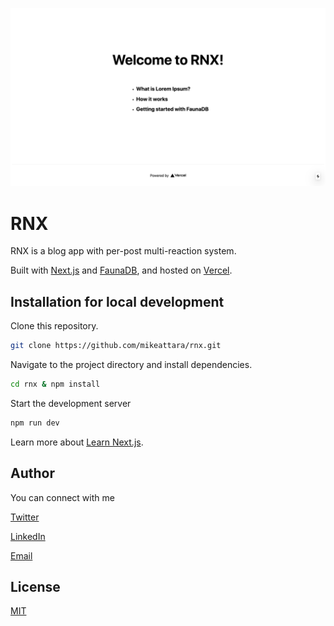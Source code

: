 ![RNX Screenshort](screenshot.png)

# RNX

RNX is a blog app with per-post multi-reaction system.

Built with [Next.js](https://nextjs.org/) and [FaunaDB](https://fauna.com/), and hosted on [Vercel](https://vercel.com/).

## Installation for local development

Clone this repository.

```bash
git clone https://github.com/mikeattara/rnx.git
```

Navigate to the project directory and install dependencies.

```bash
cd rnx & npm install
```

Start the development server

```bash
npm run dev
```

Learn more about [Learn Next.js](https://nextjs.org/learn).

## Author

You can connect with me

[Twitter](https://twitter.com/mikeattara)

[LinkedIn](https://www.linkedin.com/in/mikeattara)

[Email](mailto:mpyebattara@gmail.com)

## License

[MIT](https://choosealicense.com/licenses/mit/)
